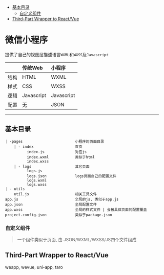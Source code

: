<!-- TOC -->

- [基本目录](#基本目录)
  - [自定义组件](#自定义组件)
- [Third-Part Wrapper to React/Vue](#third-part-wrapper-to-reactvue)

<!-- /TOC -->
# 微信小程序

提供了自己的视图层描述语言`WXML`和`WXSS`及`Javascript`

| | 传统Web | 小程序 |
| -- | :--- | :--- |
| 结构 | HTML | WXML |
| 样式 | CSS | WXSS |
| 逻辑 | Javascript | Javascript |
| 配置 | 无 | JSON |

***
## 基本目录
    | -pages                        小程序的页面目录
        | - index                   首页
              index.js              对应js
              index.wxml            类似于html
              index.wxss
        | - logs                    其它页面
              logs.js
              logs.json             logs页面自己的配置文件
              logs.wxml
              logs.wxss
    | - utils
        util.js                     相关工具文件
    app.js                          全局的js, 类似于app.js
    app.json                        全局配置文件
    app.wxss                        全局的样式文件 | 会被具体页面的配置覆盖
    project.config.json             类似于package.json

### 自定义组件
> 一个组件类似于页面, 由 JSON/WXML/WXSS/JS四个文件组成

## Third-Part Wrapper to React/Vue
weapp, wevue, uni-app, taro
